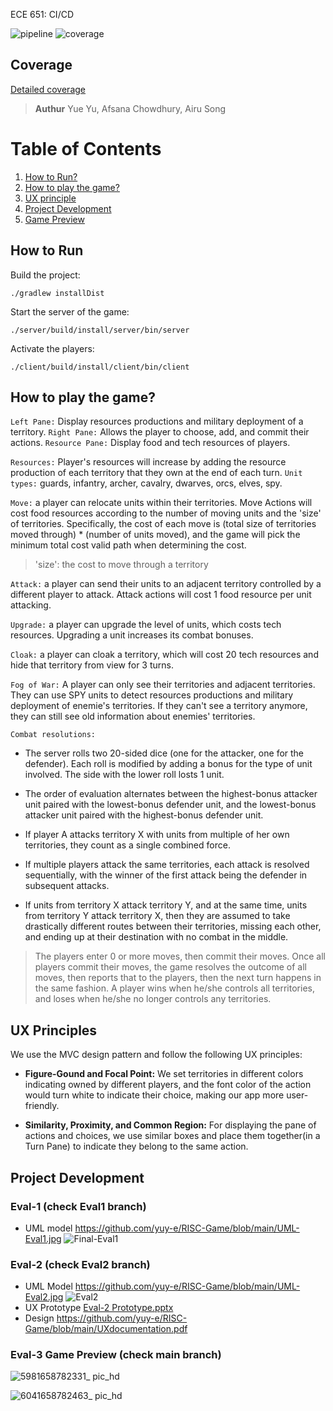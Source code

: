 ECE 651: CI/CD 

![pipeline](https://gitlab.oit.duke.edu/afsana.chowdhury/ece-651-sp-22-risk/badges/Eval-3-Development/pipeline.svg)
![coverage](https://gitlab.oit.duke.edu/afsana.chowdhury/ece-651-sp-22-risk/badges/edit-CI/CD/coverage.svg?job=test)

## Coverage
[Detailed coverage](https://afsana.chowdhury.pages.oit.duke.edu/ece-651-sp-22-risk/dashboard.html)

> **Authur** Yue Yu, Afsana Chowdhury, Airu Song

# Table of Contents
1. [How to Run?](#run)
2. [How to play the game?](#game)
3. [UX principle](#ux)
4. [Project Development](#develop)
5. [Game Preview](#preview)

## How to Run <a name="run"></a>
Build the project: 
```
./gradlew installDist
```
Start the server of the game:
```
./server/build/install/server/bin/server
```
Activate the players:
```
./client/build/install/client/bin/client
```

## How to play the game? <a name="game"></a>

```Left Pane:``` Display resources productions and military deployment of a territory.
```Right Pane:``` Allows the player to choose, add, and commit their actions.
```Resource Pane:``` Display food and tech resources of players.

```Resources:``` Player's resources will increase by adding the resource production of each territory that they own at the end of each turn. ```Unit types:``` guards, infantry, archer, cavalry, dwarves, orcs, elves, spy. 

```Move:``` a player can relocate units within their territories. Move Actions will cost food resources according to the number of moving units and the 'size' of territories. 
Specifically, the cost of each move is (total size of territories moved through) * (number of units moved), and the game will pick the minimum total cost valid path when determining the cost.  

>'size': the cost to move through a territory  

```Attack:``` a player can send their units to an adjacent territory controlled by a different player to attack. Attack actions will cost 1 food resource per unit attacking.

```Upgrade:``` a player can upgrade the level of units, which costs tech resources. Upgrading a unit increases its combat bonuses. 

```Cloak:``` a player can cloak a territory, which will cost 20 tech resources and hide that territory from view for 3 turns.

```Fog of War:``` A player can only see their territories and adjacent territories. They can use SPY units to detect resources productions and military deployment of enemie's territories. If they can't see a territory anymore, they can still see old information about enemies' territories.

```Combat resolutions:```
- The server rolls two 20-sided dice (one for the attacker, one for the defender). Each roll is modified by adding a bonus for the type of unit involved. The side with the lower roll losts 1 unit.

- The order of evaluation alternates between the highest-bonus attacker unit paired with the lowest-bonus defender unit, and the lowest-bonus attacker unit paired with the highest-bonus defender unit. 

- If player A attacks territory X with units from multiple of her own territories, they count as a single combined force.

- If multiple players attack the same territories, each attack is resolved sequentially, with the winner of the first attack being the defender in subsequent attacks.

- If units from territory X attack territory Y, and at the same time, units from territory Y attack territory X, then they are assumed to take drastically different routes between their territories, missing each other, and ending up at their destination with no combat in the middle.

>The players enter 0 or more moves, then commit their moves. Once all players commit their moves, the game resolves the outcome of all moves, then reports that to the players, then the next turn happens in the same fashion. A player wins when he/she controls all territories, and loses when he/she no longer controls any territories.

## UX Principles <a name="ux"></a>
We use the MVC design pattern and follow the following UX principles:

- **Figure-Gound and Focal Point:** We set territories in different colors indicating owned by different players, and the font color of the action would turn white to indicate their choice, making our app more user-friendly.

- **Similarity, Proximity, and Common Region:**
For displaying the pane of actions and choices, we use similar boxes and place them together(in a Turn Pane) to indicate they belong to the same action.

## Project Development <a name="develop"></a>
### Eval-1 (check Eval1 branch)
- UML model 
https://github.com/yuy-e/RISC-Game/blob/main/UML-Eval1.jpg
![Final-Eval1](https://user-images.githubusercontent.com/60654350/180877298-8a1fe671-5cb9-480c-9c89-fd035215ba01.jpg)

### Eval-2 (check Eval2 branch) 
- UML Model
https://github.com/yuy-e/RISC-Game/blob/main/UML-Eval2.jpg
![Eval2](https://user-images.githubusercontent.com/60654350/180878054-4b11e571-4dca-4197-9fbe-973e6dbf8123.jpg)
- UX Prototype
[Eval-2 Prototype.pptx](https://github.com/yuy-e/RISC-Game/files/9184887/Eval-2.Prototype.pptx)
- Design
https://github.com/yuy-e/RISC-Game/blob/main/UXdocumentation.pdf

### Eval-3 Game Preview (check main branch) <a name="preview"></a>
![5981658782331_ pic_hd](https://user-images.githubusercontent.com/60654350/180886078-06c5639c-f428-47b4-9e34-60b9534e821e.jpg)

![6041658782463_ pic_hd](https://user-images.githubusercontent.com/60654350/180886099-1f890152-6690-48c2-ae75-2751e31c9c83.jpg)


